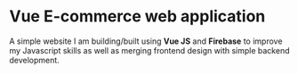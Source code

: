 # Vue E-commerce web application

A simple website I am building/built using **Vue JS** and **Firebase** to improve my Javascript skills as well as merging frontend design with simple backend development.